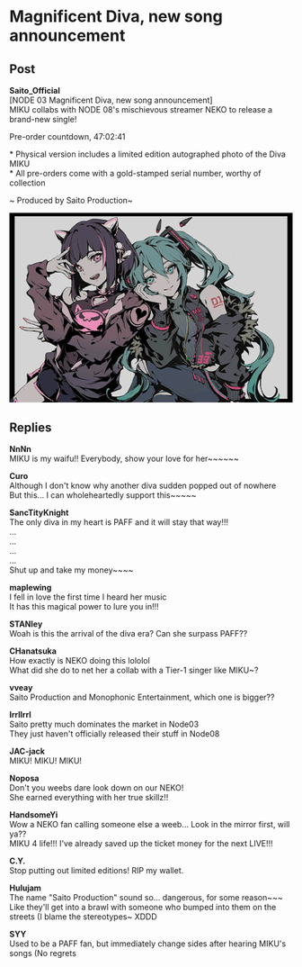 # Magnificent Diva, new song announcement
## Post
**Saito_Official**<br>
[NODE 03 Magnificent Diva, new song announcement]<br>
MIKU collabs with NODE 08's mischievous streamer NEKO to release a brand-new single!

Pre-order countdown, 47:02:41

\* Physical version includes a limited edition autographed photo of the Diva MIKU<br>
\* All pre-orders come with a gold-stamped serial number, worthy of collection

~ Produced by Saito Production~

![q1201.png](./attachments/q1201.png)
## Replies
**NnNn**<br>
MIKU is my waifu!! Everybody, show your love for her~~~~~~

**Curo**<br>
Although I don't know why another diva sudden popped out of nowhere<br>
But this... I can wholeheartedly support this~~~~~

**SancTityKnight**<br>
The only diva in my heart is PAFF and it will stay that way!!!<br>
...<br>
...<br>
...<br>
...<br>
Shut up and take my money~~~~

**maplewing**<br>
I fell in love the first time I heard her music<br>
It has this magical power to lure you in!!!

**STANley**<br>
Woah is this the arrival of the diva era? Can she surpass PAFF??

**CHanatsuka**<br>
How exactly is NEKO doing this lololol<br>
What did she do to net her a collab with a Tier-1 singer like MIKU~?

**vveay**<br>
Saito Production and Monophonic Entertainment, which one is bigger??

**lrrllrrl**<br>
Saito pretty much dominates the market in Node03<br>
They just haven't officially released their stuff in Node08

**JAC-jack**<br>
MIKU! MIKU! MIKU!

**Noposa**<br>
Don't you weebs dare look down on our NEKO!<br>
She earned everything with her true skillz!! 

**HandsomeYi**<br>
Wow a NEKO fan calling someone else a weeb... Look in the mirror first, will ya??<br>
MIKU 4 life!!! I've already saved up the ticket money for the next LIVE!!!

**C.Y.**<br>
Stop putting out limited editions! RIP my wallet.

**Hulujam**<br>
The name "Saito Production" sound so... dangerous, for some reason~~~ Like they'll get into a brawl with someone who bumped into them on the streets (I blame the stereotypes~ XDDD

**SYY**<br>
Used to be a PAFF fan, but immediately change sides after hearing MIKU's songs (No regrets

